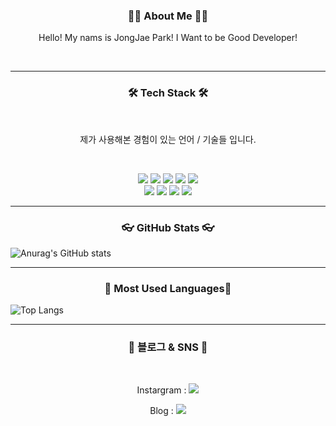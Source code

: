 

<h3 align="center">🙋‍♂ ️About Me 🙋‍♂️️</h3>
<p align="center">Hello! My nams is JongJae Park! I Want to be Good Developer!</p>
<br>
<hr>
<h3 align="center">🛠 Tech Stack 🛠</h3>
<br>
<p align="center">제가 사용해본 경험이 있는 언어 / 기술들 입니다.</p>
<br>
<p align="center">
<img src="https://img.shields.io/badge/JavaScript-yellow?style=flat-square&logo=JavaScript&logoColor=white"/>  <img src="https://img.shields.io/badge/React-blue?style=flat-square&logo=React&logoColor=white"/>  <img src="https://img.shields.io/badge/ReactNative-blue?style=flat-square&logo=React&logoColor=white"/>  <img src="https://img.shields.io/badge/Java-orange?style=flat-square&logo=Java&logoColor=white"/>  <img src="https://img.shields.io/badge/MongoDB-green?style=flat-square&logo=MongoDB&logoColor=white"/>
<br>
<img src="https://img.shields.io/badge/Node.js-brightgreen?style=flat-square&logo=Node.js&logoColor=white"/>  <img src="https://img.shields.io/badge/TypeScript-blue?style=flat-square&logo=TypeScript&logoColor=white"/> <img src="https://img.shields.io/badge/HTML5-orange?style=flat-square&logo=HTML5&logoColor=white"/>  <img src="https://img.shields.io/badge/CSS3-blue?style=flat-square&logo=CSS3&logoColor=white"/>
</p>

<hr>

<h3 align="center">👓 GitHub Stats 👓</h3>

![Anurag's GitHub stats](https://github-readme-stats.vercel.app/api?username=pjj186&show_icons=true&theme=github_dark)

<hr>

<h3 align="center">🍒 Most Used Languages🍒 </h3>

![Top Langs](https://github-readme-stats.vercel.app/api/top-langs/?username=pjj186&layout=compact&theme=github_dark)

<hr>
<h3 align="center">🚗 블로그 & SNS 🚗</h3>
<br>
<p align="center">
Instargram : <a href="https://www.instagram.com/ppi_je_je/"><img src="https://img.shields.io/badge/Instagram-red?style=flat-square&logo=Instagram&logoColor=white"/></a> 
</p>
<p align="center">
Blog : <a href="https://velog.io/@pjj186"><img src="https://img.shields.io/badge/Velog-brightgreen?style=flat-square&logo=Vimeo&logoColor=white"/></a>
</p>
